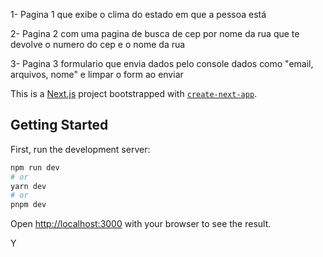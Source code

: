 1- Pagina 1 que exibe o clima  do estado em que a pessoa está 

2- Pagina 2 com uma pagina de busca de cep por nome da rua que te devolve o numero do cep e o nome da rua

3- Pagina 3 formulario que envia dados pelo console dados como "email, arquivos, nome" e limpar o form ao enviar 

This is a [Next.js](https://nextjs.org/) project bootstrapped with [`create-next-app`](https://github.com/vercel/next.js/tree/canary/packages/create-next-app).

## Getting Started

First, run the development server:

```bash
npm run dev
# or
yarn dev
# or
pnpm dev
```

Open [http://localhost:3000](http://localhost:3000) with your browser to see the result.

Y
